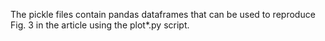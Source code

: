 The pickle files contain pandas dataframes that can be used to reproduce Fig. 3 in the article using the plot*.py script. 

